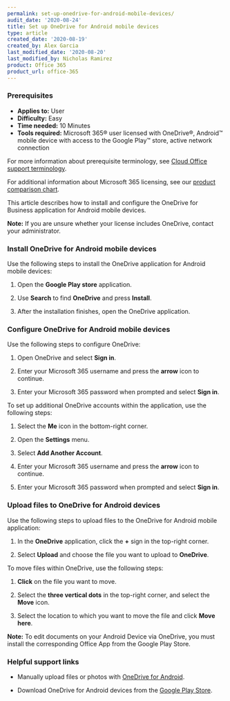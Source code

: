 ```yaml
---
permalink: set-up-onedrive-for-android-mobile-devices/
audit_date: '2020-08-24'
title: Set up OneDrive for Android mobile devices
type: article
created_date: '2020-08-19'
created_by: Alex Garcia
last_modified_date: '2020-08-20'
last_modified_by: Nicholas Ramirez
product: Office 365
product_url: office-365
---
```


### Prerequisites

- **Applies to:** User
- **Difficulty:** Easy
- **Time needed:** 10 Minutes
- **Tools required:** Microsoft 365&reg; user licensed with OneDrive&reg;, Android&trade; mobile device with
access to the Google Play&trade; store, active network connection

For more information about prerequisite terminology, see [Cloud Office support terminology](/support/how-to/cloud-office-support-terminology).

For additional information about Microsoft 365 licensing, see our [product comparison chart](https://www.rackspace.com/sites/default/files/2020-06/Rackspace-Data-Sheet-Microsoft-365-Plans-and-Pricing-Sheet-CLO-TSK-1487.pdf).

This article describes how to install and configure the OneDrive for Business application for Android mobile devices.

**Note:** If you are unsure whether your license includes OneDrive, contact your administrator.

### Install OneDrive for Android mobile devices


Use the following steps to install the OneDrive application for Android mobile devices:

1. Open the **Google Play store** application.

2. Use **Search** to find **OneDrive** and press **Install**.

3. After the installation finishes, open the OneDrive application.


### Configure OneDrive for Android mobile devices


Use the following steps to configure OneDrive:

1. Open OneDrive and select **Sign in**.

2. Enter your Microsoft 365 username and press the **arrow** icon to continue.

3. Enter your Microsoft 365 password when prompted and select **Sign in**.


To set up additional OneDrive accounts within the application, use the following steps:

1. Select the **Me** icon in the bottom-right corner.

2. Open the **Settings** menu.

3. Select **Add Another Account**.

4. Enter your Microsoft 365 username and press the **arrow** icon to continue.

5. Enter your Microsoft 365 password when prompted and select **Sign in**.


### Upload files to OneDrive for Android devices


Use the following steps to upload files to the OneDrive for Android mobile application:

1. In the **OneDrive** application, click the **+** sign in the top-right corner.

2. Select **Upload** and choose the file you want to upload to **OneDrive**.


To move files within OneDrive, use the following steps:

1. **Click** on the file you want to move.

2. Select the **three vertical dots** in the top-right corner, and select the **Move** icon.

3. Select the location to which you want to move the file and click **Move here**.


**Note:** To edit documents on your Android Device via OneDrive, you must install the corresponding Office App
from the Google Play Store.


### Helpful support links


- Manually upload files or photos with [OneDrive for Android](https://support.microsoft.com/en-us/office/manually-upload-files-or-photos-with-onedrive-for-android-3ced081c-8ea8-40ab-b744-052dffe48590).


- Download OneDrive for Android devices from the [Google Play Store](https://play.google.com/store/apps/details?id=com.microsoft.skydrive&hl=en_US).
